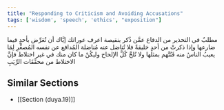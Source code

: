 ```yaml
---
title: "Responding to Criticism and Avoiding Accusations"
tags: ['wisdom', 'speech', 'ethics', "exposition"]
---
```


 مطلبٌ في التحذير من الدفاع عمَّن ذُكر بنقيصة اعرف عوراتك إيَّاك أن تُعَرِّض بأحدٍ فيما ضارعها وإذا ذكرتْ من أحدٍ خليقةٌ فلا تُناضل عنه مُناضلة المُدافع عن نفسه المُصغِّرِ لِمَا يعيبُ الناسُ منه فَتُتَّهم بمثلها ولا تُلحَّ كُلَّ الإلحاح وليكُنْ ما كان منك في غير اختلاط فإنَّ الاختلاط من محقِّقَات الرِّيَبِ

## Similar Sections
- [[Section (duya.19)]]
